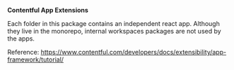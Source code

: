 **Contentful App Extensions**

Each folder in this package contains an independent react app. Although they live in the monorepo, internal workspaces packages are not used by the apps.

Reference: https://www.contentful.com/developers/docs/extensibility/app-framework/tutorial/
